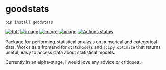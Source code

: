 # goodstats

```
pip install goodstats
```

[![Ruff](https://img.shields.io/endpoint?url=https://raw.githubusercontent.com/astral-sh/ruff/main/assets/badge/v2.json)](https://github.com/astral-sh/ruff)
[![image](https://img.shields.io/pypi/v/blairstats.svg)](https://pypi.python.org/pypi/blairstats)
[![image](https://img.shields.io/pypi/l/ruff.svg)](https://github.com/astral-sh/ruff/blob/main/LICENSE)
[![image](https://img.shields.io/pypi/pyversions/ruff.svg)](https://pypi.python.org/pypi/ruff)
[![Actions status](https://github.com/astral-sh/ruff/workflows/CI/badge.svg)](https://github.com/astral-sh/ruff/actions)

Package for performing statistical analysis on numerical and categorical data. Works as a frontend for `statsmodels` and `scipy.optimize` that returns useful, easy to access data about statistical models.

Currently in an alpha-stage, I would love any advice or critiques.


